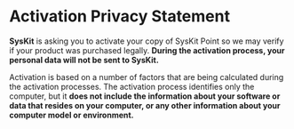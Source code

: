# Activation Privacy Statement

**SysKit** is asking you to activate your copy of SysKit Point so we may verify if your product was purchased legally. **During the activation process, your personal data will not be sent to SysKit.**

Activation is based on a number of factors that are being calculated during the activation processes. The activation process identifies only the computer, but it **does not include the information about your software or data that resides on your computer, or any other information about your computer model or environment.**

